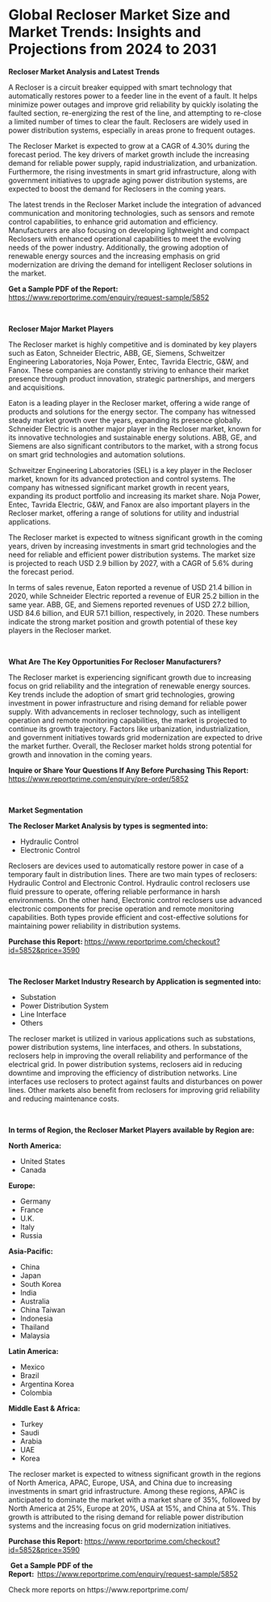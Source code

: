 <p><h1>Global Recloser Market Size and Market Trends: Insights and Projections from 2024 to 2031</h1></p><p><strong>Recloser Market Analysis and Latest Trends</strong></p>
<p><p>A Recloser is a circuit breaker equipped with smart technology that automatically restores power to a feeder line in the event of a fault. It helps minimize power outages and improve grid reliability by quickly isolating the faulted section, re-energizing the rest of the line, and attempting to re-close a limited number of times to clear the fault. Reclosers are widely used in power distribution systems, especially in areas prone to frequent outages.</p><p>The Recloser Market is expected to grow at a CAGR of 4.30% during the forecast period. The key drivers of market growth include the increasing demand for reliable power supply, rapid industrialization, and urbanization. Furthermore, the rising investments in smart grid infrastructure, along with government initiatives to upgrade aging power distribution systems, are expected to boost the demand for Reclosers in the coming years.</p><p>The latest trends in the Recloser Market include the integration of advanced communication and monitoring technologies, such as sensors and remote control capabilities, to enhance grid automation and efficiency. Manufacturers are also focusing on developing lightweight and compact Reclosers with enhanced operational capabilities to meet the evolving needs of the power industry. Additionally, the growing adoption of renewable energy sources and the increasing emphasis on grid modernization are driving the demand for intelligent Recloser solutions in the market.</p></p>
<p><strong>Get a Sample PDF of the Report:&nbsp;</strong> <a href="https://www.reportprime.com/enquiry/request-sample/5852">https://www.reportprime.com/enquiry/request-sample/5852</a></p>
<p>&nbsp;</p>
<p><strong>Recloser Major Market Players</strong></p>
<p><p>The Recloser market is highly competitive and is dominated by key players such as Eaton, Schneider Electric, ABB, GE, Siemens, Schweitzer Engineering Laboratories, Noja Power, Entec, Tavrida Electric, G&W, and Fanox. These companies are constantly striving to enhance their market presence through product innovation, strategic partnerships, and mergers and acquisitions.</p><p>Eaton is a leading player in the Recloser market, offering a wide range of products and solutions for the energy sector. The company has witnessed steady market growth over the years, expanding its presence globally. Schneider Electric is another major player in the Recloser market, known for its innovative technologies and sustainable energy solutions. ABB, GE, and Siemens are also significant contributors to the market, with a strong focus on smart grid technologies and automation solutions.</p><p>Schweitzer Engineering Laboratories (SEL) is a key player in the Recloser market, known for its advanced protection and control systems. The company has witnessed significant market growth in recent years, expanding its product portfolio and increasing its market share. Noja Power, Entec, Tavrida Electric, G&W, and Fanox are also important players in the Recloser market, offering a range of solutions for utility and industrial applications.</p><p>The Recloser market is expected to witness significant growth in the coming years, driven by increasing investments in smart grid technologies and the need for reliable and efficient power distribution systems. The market size is projected to reach USD 2.9 billion by 2027, with a CAGR of 5.6% during the forecast period.</p><p>In terms of sales revenue, Eaton reported a revenue of USD 21.4 billion in 2020, while Schneider Electric reported a revenue of EUR 25.2 billion in the same year. ABB, GE, and Siemens reported revenues of USD 27.2 billion, USD 84.6 billion, and EUR 57.1 billion, respectively, in 2020. These numbers indicate the strong market position and growth potential of these key players in the Recloser market.</p></p>
<p>&nbsp;</p>
<p><strong>What Are The Key Opportunities For Recloser Manufacturers?</strong></p>
<p><p>The Recloser market is experiencing significant growth due to increasing focus on grid reliability and the integration of renewable energy sources. Key trends include the adoption of smart grid technologies, growing investment in power infrastructure and rising demand for reliable power supply. With advancements in recloser technology, such as intelligent operation and remote monitoring capabilities, the market is projected to continue its growth trajectory. Factors like urbanization, industrialization, and government initiatives towards grid modernization are expected to drive the market further. Overall, the Recloser market holds strong potential for growth and innovation in the coming years.</p></p>
<p><strong>Inquire or Share Your Questions If Any Before Purchasing This Report:</strong> <a href="https://www.reportprime.com/enquiry/pre-order/5852">https://www.reportprime.com/enquiry/pre-order/5852</a></p>
<p>&nbsp;</p>
<p><strong>Market Segmentation</strong></p>
<p><strong>The Recloser Market Analysis by types is segmented into:</strong></p>
<p><ul><li>Hydraulic Control</li><li>Electronic Control</li></ul></p>
<p><p>Reclosers are devices used to automatically restore power in case of a temporary fault in distribution lines. There are two main types of reclosers: Hydraulic Control and Electronic Control. Hydraulic control reclosers use fluid pressure to operate, offering reliable performance in harsh environments. On the other hand, Electronic control reclosers use advanced electronic components for precise operation and remote monitoring capabilities. Both types provide efficient and cost-effective solutions for maintaining power reliability in distribution systems.</p></p>
<p><strong>Purchase this Report:&nbsp;</strong><a href="https://www.reportprime.com/checkout?id=5852&price=3590">https://www.reportprime.com/checkout?id=5852&price=3590</a></p>
<p>&nbsp;</p>
<p><strong>The Recloser Market Industry Research by Application is segmented into:</strong></p>
<p><ul><li>Substation</li><li>Power Distribution System</li><li>Line Interface</li><li>Others</li></ul></p>
<p><p>The recloser market is utilized in various applications such as substations, power distribution systems, line interfaces, and others. In substations, reclosers help in improving the overall reliability and performance of the electrical grid. In power distribution systems, reclosers aid in reducing downtime and improving the efficiency of distribution networks. Line interfaces use reclosers to protect against faults and disturbances on power lines. Other markets also benefit from reclosers for improving grid reliability and reducing maintenance costs.</p></p>
<p>&nbsp;</p>
<p><strong>In terms of Region, the Recloser Market Players available by Region are:</strong></p>
<p>
    <p> <strong> North America: </strong>
        <ul>
            <li>United States</li>
            <li>Canada</li>
        </ul>
        </p> 
    <p> <strong> Europe: </strong>
        <ul>
            <li>Germany</li>
            <li>France</li>
            <li>U.K.</li>
            <li>Italy</li>
            <li>Russia</li>
        </ul>
        </p> 
    <p> <strong> Asia-Pacific: </strong>
        <ul>
            <li>China</li>
            <li>Japan</li>
            <li>South Korea</li>
            <li>India</li>
            <li>Australia</li>
            <li>China Taiwan</li>
            <li>Indonesia</li>
            <li>Thailand</li>
            <li>Malaysia</li>
        </ul>
        </p> 
    <p> <strong> Latin America: </strong>
        <ul>
            <li>Mexico</li>
            <li>Brazil</li>
            <li>Argentina Korea</li>
            <li>Colombia</li>
        </ul>
        </p> 
    <p> <strong> Middle East & Africa: </strong>
        <ul>
            <li>Turkey</li>
            <li>Saudi</li>
            <li>Arabia</li>
            <li>UAE</li>
            <li>Korea</li>
        </ul>
    </p>
    </p>
<p><p>The recloser market is expected to witness significant growth in the regions of North America, APAC, Europe, USA, and China due to increasing investments in smart grid infrastructure. Among these regions, APAC is anticipated to dominate the market with a market share of 35%, followed by North America at 25%, Europe at 20%, USA at 15%, and China at 5%. This growth is attributed to the rising demand for reliable power distribution systems and the increasing focus on grid modernization initiatives.</p></p>
<p><strong>Purchase this Report: </strong><a href="https://www.reportprime.com/checkout?id=5852&price=3590">https://www.reportprime.com/checkout?id=5852&price=3590</a></p>
<p>&nbsp;<strong>Get a Sample PDF of the Report:&nbsp;&nbsp;</strong><a href="https://www.reportprime.com/enquiry/request-sample/5852">https://www.reportprime.com/enquiry/request-sample/5852</a></p>
<p><strong></strong></p>
<p>Check more reports on https://www.reportprime.com/</p>